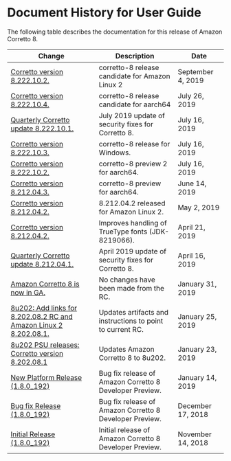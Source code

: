 # Document History for User Guide<a name="doc-history"></a>

The following table describes the documentation for this release of Amazon Corretto 8\.

| Change | Description | Date | 
| --- |--- |--- |
| [Corretto version 8\.222\.10\.2\.](#doc-history) | corretto\-8 release candidate for Amazon Linux 2 | September 4, 2019 | 
| [Corretto version 8\.222\.10\.4\.](#doc-history) | corretto\-8 release candidate for aarch64 | July 26, 2019 | 
| [Quarterly Corretto update 8\.222\.10\.1\.](#doc-history) | July 2019 update of security fixes for Corretto 8\. | July 16, 2019 | 
| [Corretto version 8\.222\.10\.3\.](#doc-history) | corretto\-8 release for Windows\. | July 16, 2019 | 
| [Corretto version 8\.222\.10\.2\.](#doc-history) | corretto\-8 preview 2 for aarch64\. | July 16, 2019 | 
| [Corretto version 8\.212\.04\.3\.](#doc-history) | corretto\-8 preview for aarch64\. | June 14, 2019 | 
| [Corretto version 8\.212\.04\.2\.](#doc-history) | 8\.212\.04\.2 released for Amazon Linux 2\. | May 2, 2019 | 
| [Corretto version 8\.212\.04\.2\.](#doc-history) | Improves handling of TrueType fonts \(JDK\-8219066\)\. | April 21, 2019 | 
| [Quarterly Corretto update 8\.212\.04\.1\.](#doc-history) | April 2019 update of security fixes for Corretto 8\. | April 16, 2019 | 
| [Amazon Corretto 8 is now in GA\.](#doc-history) | No changes have been made from the RC\. | January 31, 2019 | 
| [8u202: Add links for 8\.202\.08\.2 RC and Amazon Linux 2 8\.202\.08\.1\.](#doc-history) | Updates artifacts and instructions to point to current RC\. | January 25, 2019 | 
| [8u202 PSU releases: Corretto version 8\.202\.08\.1](#doc-history) | Updates Amazon Corretto 8 to 8u202\. | January 23, 2019 | 
| [New Platform Release \(1\.8\.0\_192\)](#doc-history) | Bug fix release of Amazon Corretto 8 Developer Preview\. | January 14, 2019 | 
| [Bug fix Release \(1\.8\.0\_192\)](#doc-history) | Bug fix release of Amazon Corretto 8 Developer Preview\. | December 17, 2018 | 
| [Initial Release \(1\.8\.0\_192\)](#doc-history) | Initial release of Amazon Corretto 8 Developer Preview\. | November 14, 2018 | 